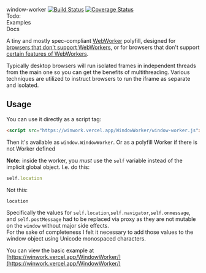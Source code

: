 window-worker [![Build Status](https://travis-ci.com/nolanlawson/pseudo-worker.svg?branch=master)](https://travis-ci.com/nolanlawson/pseudo-worker) [![Coverage Status](https://coveralls.io/repos/nolanlawson/pseudo-worker/badge.svg?branch=master&service=github)](https://coveralls.io/github/nolanlawson/pseudo-worker?branch=master)
 \
Todo: \
Examples \
Docs 

A tiny and mostly spec-compliant [WebWorker](https://www.w3.org/TR/workers/) polyfill, 
designed for [browsers that don't support WebWorkers](http://caniuse.com/#feat=webworkers), 
or for browsers that don't support [certain features of WebWorkers](http://html5workertest.com/).

Typically desktop browsers will run isolated frames in independent threads from the main one so you can get the benefits of multithreading. 
Various techniques are utilized to instruct browsers to run the iframe as separate and isolated.




Usage
----


You can use it directly as a script tag:

```html
<script src="https://winwork.vercel.app/WindowWorker/window-worker.js"></script>
```

Then it's available as `window.WindowWorker`. Or as a polyfill Worker if there is not Worker defined





**Note:** inside the worker, you _must_ use the `self` variable instead 
of the implicit global object. I.e. do this:

```js
self.location
```

Not this:

```js
location
```

Specifically the values for `self.location`,`self.navigator`,`self.onmessage`, and `self.postMessage` had to be replaced via proxy as they are not mutable on the `window` without major side effects.\
For the sake of completeness I felt it necessary to add those values to the window object using Unicode monospaced characters.

You can view the basic example at [https://winwork.vercel.app/WindowWorker/](https://winwork.vercel.app/WindowWorker/)


